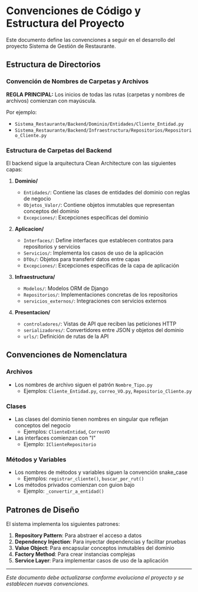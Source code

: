 # Convenciones de Código y Estructura del Proyecto

Este documento define las convenciones a seguir en el desarrollo del proyecto Sistema de Gestión de Restaurante.

## Estructura de Directorios

### Convención de Nombres de Carpetas y Archivos

**REGLA PRINCIPAL:** Los inicios de todas las rutas (carpetas y nombres de archivos) comienzan con mayúscula.

Por ejemplo:
- `Sistema_Restaurante/Backend/Dominio/Entidades/Cliente_Entidad.py`
- `Sistema_Restaurante/Backend/Infraestructura/Repositorios/Repositorio_Cliente.py`

### Estructura de Carpetas del Backend

El backend sigue la arquitectura Clean Architecture con las siguientes capas:

1. **Dominio/**
   - `Entidades/`: Contiene las clases de entidades del dominio con reglas de negocio
   - `Objetos_Valor/`: Contiene objetos inmutables que representan conceptos del dominio
   - `Excepciones/`: Excepciones específicas del dominio

2. **Aplicacion/**
   - `Interfaces/`: Define interfaces que establecen contratos para repositorios y servicios
   - `Servicios/`: Implementa los casos de uso de la aplicación
   - `DTOs/`: Objetos para transferir datos entre capas
   - `Excepciones/`: Excepciones específicas de la capa de aplicación

3. **Infraestructura/**
   - `Modelos/`: Modelos ORM de Django
   - `Repositorios/`: Implementaciones concretas de los repositorios
   - `servicios_externos/`: Integraciones con servicios externos

4. **Presentacion/**
   - `controladores/`: Vistas de API que reciben las peticiones HTTP
   - `serializadores/`: Convertidores entre JSON y objetos del dominio
   - `urls/`: Definición de rutas de la API

## Convenciones de Nomenclatura

### Archivos

- Los nombres de archivo siguen el patrón `Nombre_Tipo.py`
  - Ejemplos: `Cliente_Entidad.py`, `correo_VO.py`, `Repositorio_Cliente.py`

### Clases

- Las clases del dominio tienen nombres en singular que reflejan conceptos del negocio
  - Ejemplos: `ClienteEntidad`, `CorreoVO`
- Las interfaces comienzan con "I"
  - Ejemplo: `IClienteRepositorio`

### Métodos y Variables

- Los nombres de métodos y variables siguen la convención snake_case
  - Ejemplos: `registrar_cliente()`, `buscar_por_rut()`
- Los métodos privados comienzan con guion bajo
  - Ejemplo: `_convertir_a_entidad()`

## Patrones de Diseño

El sistema implementa los siguientes patrones:

1. **Repository Pattern**: Para abstraer el acceso a datos
2. **Dependency Injection**: Para inyectar dependencias y facilitar pruebas
3. **Value Object**: Para encapsular conceptos inmutables del dominio
4. **Factory Method**: Para crear instancias complejas
5. **Service Layer**: Para implementar casos de uso de la aplicación

---

*Este documento debe actualizarse conforme evoluciona el proyecto y se establecen nuevas convenciones.*